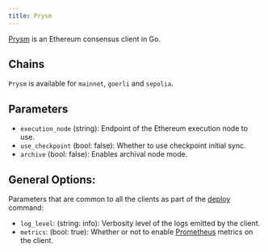 ```yaml
---
title: Prysm
---
```


[Prysm](https://prysmaticlabs.com/) is an Ethereum consensus client in Go.

## Chains

`Prysm` is available for `mainnet`, `goerli` and `sepolia`.

## Parameters

- `execution_node` (string): Endpoint of the Ethereum execution node to use.
- `use_checkpoint` (bool: false): Whether to use checkpoint initial sync.
- `archive` (bool: false): Enables archival node mode.

## General Options:

Parameters that are common to all the clients as part of the [deploy](/docs/cli/deploy) command:

- `log_level`: (string: info): Verbosity level of the logs emitted by the client.
- `metrics`: (bool: true): Whether or not to enable [Prometheus](/docs/concepts/telemetry) metrics on the client.
